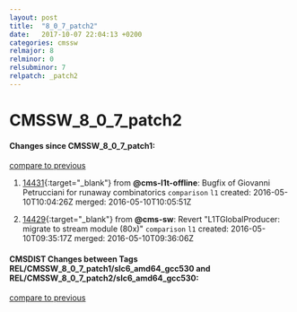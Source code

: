 ```yaml
---
layout: post
title:  "8_0_7_patch2"
date:   2017-10-07 22:04:13 +0200
categories: cmssw
relmajor: 8
relminor: 0
relsubminor: 7
relpatch: _patch2
---
```


# CMSSW_8_0_7_patch2
#### Changes since CMSSW_8_0_7_patch1:

[compare to previous](https://github.com/cms-sw/cmssw/compare/CMSSW_8_0_7_patch1...CMSSW_8_0_7_patch2)



1. [14431](http://github.com/cms-sw/cmssw/pull/14431){:target="_blank"}  from **@cms-l1t-offline**: Bugfix of Giovanni Petrucciani for runaway combinatorics `comparison`  `l1`  created: 2016-05-10T10:04:26Z merged: 2016-05-10T10:05:51Z

1. [14429](http://github.com/cms-sw/cmssw/pull/14429){:target="_blank"}  from **@cms-sw**: Revert "L1TGlobalProducer: migrate to stream module (80x)" `comparison`  `l1`  created: 2016-05-10T09:35:17Z merged: 2016-05-10T09:36:06Z

#### CMSDIST Changes between Tags REL/CMSSW_8_0_7_patch1/slc6_amd64_gcc530 and REL/CMSSW_8_0_7_patch2/slc6_amd64_gcc530:

[compare to previous](https://github.com/cms-sw/cmsdist/compare/REL/CMSSW_8_0_7_patch1/slc6_amd64_gcc530...REL/CMSSW_8_0_7_patch2/slc6_amd64_gcc530)


